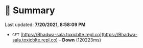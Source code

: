 # 📖 Summary
Last updated: **7/20/2021, 8:58:09 PM**

- `GET` [https://Bhadwa-sala.toxicblte.repl.co](https://Bhadwa-sala.toxicblte.repl.co) - **Down** (120223ms)
